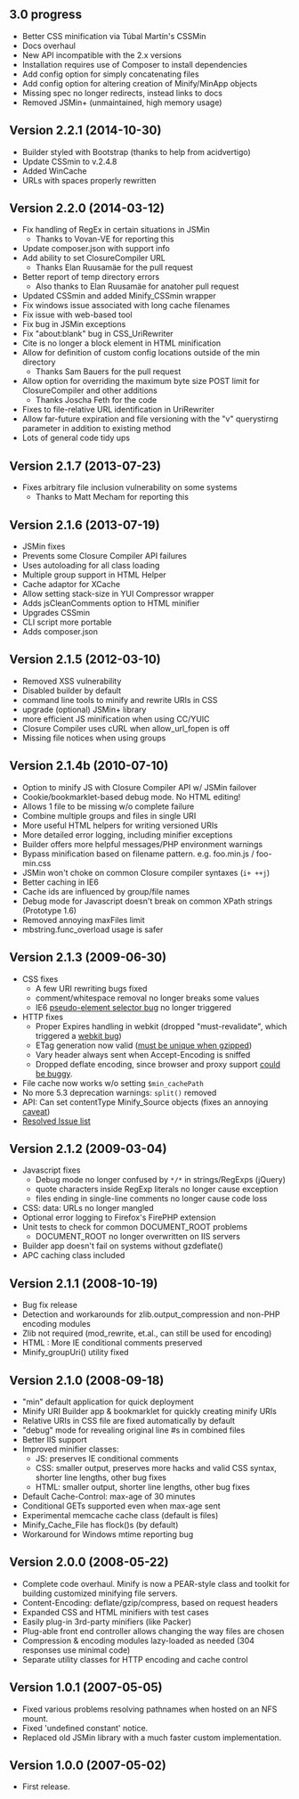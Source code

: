 ## 3.0 progress
* Better CSS minification via Túbal Martín's CSSMin
* Docs overhaul
* New API incompatible with the 2.x versions
* Installation requires use of Composer to install dependencies
* Add config option for simply concatenating files
* Add config option for altering creation of Minify/MinApp objects
* Missing spec no longer redirects, instead links to docs
* Removed JSMin+ (unmaintained, high memory usage)

## Version 2.2.1 (2014-10-30)
* Builder styled with Bootstrap (thanks to help from acidvertigo)
* Update CSSmin to v.2.4.8
* Added WinCache
* URLs with spaces properly rewritten

## Version 2.2.0 (2014-03-12)
* Fix handling of RegEx in certain situations in JSMin
    * Thanks to Vovan-VE for reporting this
* Update composer.json with support info
* Add ability to set ClosureCompiler URL
    * Thanks Elan Ruusamäe for the pull request
* Better report of temp directory errors
    * Also thanks to Elan Ruusamäe for anatoher pull request
* Updated CSSmin and added Minify_CSSmin wrapper
* Fix windows issue associated with long cache filenames
* Fix issue with web-based tool
* Fix bug in JSMin exceptions
* Fix "about:blank" bug in CSS_UriRewriter
* Cite is no longer a block element in HTML minification
* Allow for definition of custom config locations outside of the min directory
    * Thanks Sam Bauers for the pull request
* Allow option for overriding the maximum byte size POST limit for ClosureCompiler and other additions
    * Thanks Joscha Feth for the code
* Fixes to file-relative URL identification in UriRewriter
* Allow far-future expiration and file versioning with the "v" querystirng parameter in addition to existing method
* Lots of general code tidy ups

## Version 2.1.7 (2013-07-23)
* Fixes arbitrary file inclusion vulnerability on some systems
    * Thanks to Matt Mecham for reporting this

## Version 2.1.6 (2013-07-19)
* JSMin fixes
* Prevents some Closure Compiler API failures
* Uses autoloading for all class loading
* Multiple group support in HTML Helper
* Cache adaptor for XCache
* Allow setting stack-size in YUI Compressor wrapper
* Adds jsCleanComments option to HTML minifier
* Upgrades CSSmin
* CLI script more portable
* Adds composer.json

## Version 2.1.5 (2012-03-10)
* Removed XSS vulnerability
* Disabled builder by default
* command line tools to minify and rewrite URIs in CSS
* upgrade (optional) JSMin+ library
* more efficient JS minification when using CC/YUIC
* Closure Compiler uses cURL when allow\_url\_fopen is off
* Missing file notices when using groups

## Version 2.1.4b (2010-07-10)
* Option to minify JS with Closure Compiler API w/ JSMin failover
* Cookie/bookmarklet-based debug mode. No HTML editing!
* Allows 1 file to be missing w/o complete failure
* Combine multiple groups and files in single URI
* More useful HTML helpers for writing versioned URIs
* More detailed error logging, including minifier exceptions
* Builder offers more helpful messages/PHP environment warnings
* Bypass minification based on filename pattern. e.g. foo.min.js / foo-min.css
* JSMin won't choke on common Closure compiler syntaxes (`i+ ++j`)
* Better caching in IE6
* Cache ids are influenced by group/file names
* Debug mode for Javascript doesn't break on common XPath strings (Prototype 1.6)
* Removed annoying maxFiles limit
* mbstring.func\_overload usage is safer

## Version 2.1.3 (2009-06-30)
* CSS fixes
    * A few URI rewriting bugs fixed
    * comment/whitespace removal no longer breaks some values
    * IE6 [pseudo-element selector bug](http://www.crankygeek.com/ie6pebug/) no longer triggered
* HTTP fixes
    * Proper Expires handling in webkit (dropped "must-revalidate", which triggered a [webkit bug](http://mrclay.org/index.php/2009/02/24/safari-4-beta-cache-controlmust-revalidate-bug/))
    * ETag generation now valid ([must be unique when gzipped](https://issues.apache.org/bugzilla/show_bug.cgi?id=39727))
    * Vary header always sent when Accept-Encoding is sniffed
    * Dropped deflate encoding, since browser and proxy support [could be buggy](http://stackoverflow.com/questions/883841/).
* File cache now works w/o setting `$min_cachePath`
* No more 5.3 deprecation warnings: `split()` removed
* API: Can set contentType Minify\_Source objects (fixes an annoying [caveat](http://groups.google.com/group/minify/msg/8446d32ee99a4961))
* [Resolved Issue list](http://code.google.com/p/minify/issues/list?can=1&q=label%3ARelease-2.1.2%20status%3AVerified)

## Version 2.1.2 (2009-03-04)
* Javascript fixes
    * Debug mode no longer confused by `*/*` in strings/RegExps (jQuery)
    * quote characters inside RegExp literals no longer cause exception
    * files ending in single-line comments no longer cause code loss
* CSS: data: URLs no longer mangled
* Optional error logging to Firefox's FirePHP extension
* Unit tests to check for common DOCUMENT\_ROOT problems
    * DOCUMENT\_ROOT no longer overwritten on IIS servers
* Builder app doesn't fail on systems without gzdeflate()
* APC caching class included

## Version 2.1.1 (2008-10-19)
* Bug fix release
* Detection and workarounds for zlib.output\_compression and non-PHP encoding modules
* Zlib not required (mod\_rewrite, et.al., can still be used for encoding)
* HTML : More IE conditional comments preserved
* Minify\_groupUri() utility fixed

## Version 2.1.0 (2008-09-18)
* "min" default application for quick deployment
* Minify URI Builder app & bookmarklet for quickly creating minify URIs
* Relative URIs in CSS file are fixed automatically by default
* "debug" mode for revealing original line #s in combined files
* Better IIS support
* Improved minifier classes:
    * JS: preserves IE conditional comments
    * CSS: smaller output, preserves more hacks and valid CSS syntax, shorter line lengths, other bug fixes
    * HTML: smaller output, shorter line lengths, other bug fixes
* Default Cache-Control: max-age of 30 minutes
* Conditional GETs supported even when max-age sent
* Experimental memcache cache class (default is files)
* Minify\_Cache\_File has flock()s (by default)
* Workaround for Windows mtime reporting bug


## Version 2.0.0 (2008-05-22)
* Complete code overhaul. Minify is now a PEAR-style class and toolkit for building customized minifying file servers.
* Content-Encoding: deflate/gzip/compress, based on request headers
* Expanded CSS and HTML minifiers with test cases
* Easily plug-in 3rd-party minifiers (like Packer)
* Plug-able front end controller allows changing the way files are chosen
* Compression & encoding modules lazy-loaded as needed (304 responses use minimal code)
* Separate utility classes for HTTP encoding and cache control

## Version 1.0.1 (2007-05-05)
* Fixed various problems resolving pathnames when hosted on an NFS mount.
* Fixed 'undefined constant' notice.
* Replaced old JSMin library with a much faster custom implementation.

## Version 1.0.0 (2007-05-02)
* First release.